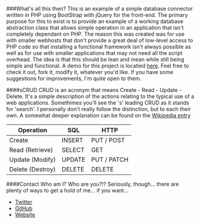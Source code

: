 ###What's all this then?
This is an example of a simple database connector written in PHP using BootStrap with jQuery for the front-end. The primary purpose for this to exist is to provide an example of a working database abstraction class that allows simple operation in an application that isn't completely dependant on PHP. The reason this was created was for use with smaller webhosts that don't provide a great deal of low-level access to PHP code so that installing a functional framework isn't always possible as well as for use with smaller applications that may not need all the script overhead. The idea is that this should be lean and mean while still being simple and functional.
A demo for this project is locatied [here](http://doginflight.com/db_class). 
Feel free to check it out, fork it, modify it, whatever you'd like. If you have some suggestions for improvements, I'm quite open to them.</p>

####sCRUD
CRUD is an acronym that means Create - Read - Update - Delete. It's a simple description of the actions relating to the typical use of a web applications.
Somethimes you'll see the 's' leading CRUD as it stands for 'search'. I personally don't really follow the distinction, but to each their own.
A somewhat deeper explanation can be found on the [Wikipedia entry](http://en.wikipedia.org/wiki/Create,_read,_update_and_delete)

| Operation        | SQL    | HTTP        |
| -----------------|--------|-------------|
| Create           | INSERT | PUT / POST  |
| Read (Retrieve)  | SELECT | GET         |
| Update (Modify)  | UPDATE | PUT / PATCH |
| Delete (Destroy) | DELETE | DELETE      |

####Contact
Who am I? Who are you?!? Seriously, though... there are plenty of ways to get a hold of me... if you want... 

* [Twitter](http://twitter.com/fyrephlie)
* [GitHub](http://github.com/fskirschbaum)
* [Website](http://doginflight.com/fskirschbaum)
